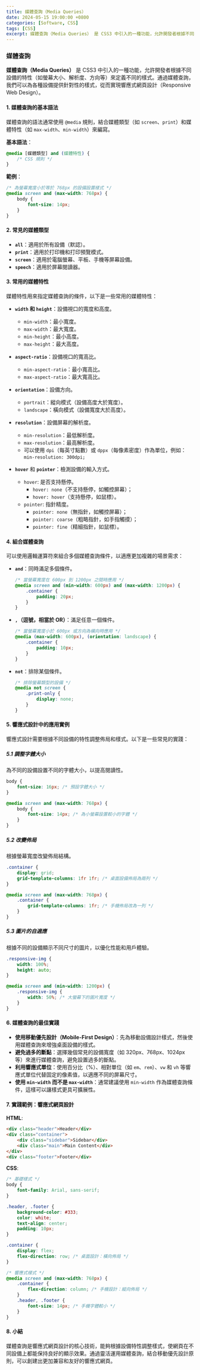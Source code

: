 ```yaml
---
title: 媒體查詢（Media Queries）
date: 2024-05-15 19:00:00 +0800
categories: [Software, CSS]
tags: [CSS] 
excerpt: 媒體查詢（Media Queries） 是 CSS3 中引入的一種功能，允許開發者根據不同設備的特性（如螢幕大小、解析度、方向等）來定義不同的樣式
---
```


### 媒體查詢

**媒體查詢（Media Queries）** 是 CSS3 中引入的一種功能，允許開發者根據不同設備的特性（如螢幕大小、解析度、方向等）來定義不同的樣式。通過媒體查詢，我們可以為各種設備提供針對性的樣式，從而實現響應式網頁設計（Responsive Web Design）。

#### 1. 媒體查詢的基本語法

媒體查詢的語法通常使用 `@media` 規則，結合媒體類型（如 `screen`、`print`）和媒體特性（如 `max-width`、`min-width`）來編寫。

**基本語法**：
```css
@media [媒體類型] and (媒體特性) {
    /* CSS 規則 */
}
```

**範例**：
```css
/* 為螢幕寬度小於等於 768px 的設備設置樣式 */
@media screen and (max-width: 768px) {
    body {
        font-size: 14px;
    }
}
```

#### 2. 常見的媒體類型

- **`all`**：適用於所有設備（默認）。
- **`print`**：適用於打印機和打印預覽模式。
- **`screen`**：適用於電腦螢幕、平板、手機等屏幕設備。
- **`speech`**：適用於屏幕閱讀器。

#### 3. 常用的媒體特性

媒體特性用來指定媒體查詢的條件，以下是一些常用的媒體特性：

- **`width` 和 `height`**：設備視口的寬度和高度。
  - `min-width`：最小寬度。
  - `max-width`：最大寬度。
  - `min-height`：最小高度。
  - `max-height`：最大高度。
  
- **`aspect-ratio`**：設備視口的寬高比。
  - `min-aspect-ratio`：最小寬高比。
  - `max-aspect-ratio`：最大寬高比。

- **`orientation`**：設備方向。
  - `portrait`：縱向模式（設備高度大於寬度）。
  - `landscape`：橫向模式（設備寬度大於高度）。

- **`resolution`**：設備屏幕的解析度。
  - `min-resolution`：最低解析度。
  - `max-resolution`：最高解析度。
  - 可以使用 `dpi`（每英寸點數）或 `dppx`（每像素密度）作為單位，例如：`min-resolution: 300dpi;`

- **`hover`** 和 **`pointer`**：檢測設備的輸入方式。
  - `hover`: 是否支持懸停。
    - `hover: none`（不支持懸停，如觸控屏幕）；
    - `hover: hover`（支持懸停，如鼠標）。
  - `pointer`: 指針精度。
    - `pointer: none`（無指針，如觸控屏幕）；
    - `pointer: coarse`（粗略指針，如手指觸摸）；
    - `pointer: fine`（精細指針，如鼠標）。

#### 4. 組合媒體查詢

可以使用邏輯運算符來組合多個媒體查詢條件，以適應更加複雜的場景需求：

- **`and`**：同時滿足多個條件。
  ```css
  /* 當螢幕寬度在 600px 到 1200px 之間時應用 */
  @media screen and (min-width: 600px) and (max-width: 1200px) {
      .container {
          padding: 20px;
      }
  }
  ```

- **`,`（逗號，相當於 OR）**：滿足任意一個條件。
  ```css
  /* 當螢幕寬度小於 600px 或方向為橫向時應用 */
  @media (max-width: 600px), (orientation: landscape) {
      .container {
          padding: 10px;
      }
  }
  ```

- **`not`**：排除某個條件。
  ```css
  /* 排除螢幕類型的設備 */
  @media not screen {
      .print-only {
          display: none;
      }
  }
  ```

#### 5. 響應式設計中的應用實例

響應式設計需要根據不同設備的特性調整佈局和樣式。以下是一些常見的實踐：

##### 5.1 調整字體大小

為不同的設備設置不同的字體大小，以提高閱讀性。

```css
body {
    font-size: 16px; /* 預設字體大小 */
}

@media screen and (max-width: 768px) {
    body {
        font-size: 14px; /* 為小螢幕設置較小的字體 */
    }
}
```

##### 5.2 改變佈局

根據螢幕寬度改變佈局結構。

```css
.container {
    display: grid;
    grid-template-columns: 1fr 1fr; /* 桌面設備佈局為兩列 */
}

@media screen and (max-width: 768px) {
    .container {
        grid-template-columns: 1fr; /* 手機佈局改為一列 */
    }
}
```

##### 5.3 圖片的自適應

根據不同的設備顯示不同尺寸的圖片，以優化性能和用戶體驗。

```css
.responsive-img {
    width: 100%;
    height: auto;
}

@media screen and (min-width: 1200px) {
    .responsive-img {
        width: 50%; /* 大螢幕下的圖片寬度 */
    }
}
```

#### 6. 媒體查詢的最佳實踐

- **使用移動優先設計（Mobile-First Design）**：先為移動設備設計樣式，然後使用媒體查詢來增強桌面設備的樣式。
- **避免過多的斷點**：選擇幾個常見的設備寬度（如 320px、768px、1024px 等）來進行媒體查詢，避免設置過多的斷點。
- **利用響應式單位**：使用百分比（%）、相對單位（如 `em`、`rem`）、`vw` 和 `vh` 等響應式單位代替固定的像素值，以適應不同的屏幕尺寸。
- **使用 `min-width` 而不是 `max-width`**：通常建議使用 `min-width` 作為媒體查詢條件，這樣可以讓樣式更具可擴展性。

#### 7. 實踐範例：響應式網頁設計

**HTML**:
```html
<div class="header">Header</div>
<div class="container">
    <div class="sidebar">Sidebar</div>
    <div class="main">Main Content</div>
</div>
<div class="footer">Footer</div>
```

**CSS**:
```css
/* 基礎樣式 */
body {
    font-family: Arial, sans-serif;
}

.header, .footer {
    background-color: #333;
    color: white;
    text-align: center;
    padding: 10px;
}

.container {
    display: flex;
    flex-direction: row; /* 桌面設計：橫向佈局 */
}

/* 響應式樣式 */
@media screen and (max-width: 768px) {
    .container {
        flex-direction: column; /* 手機設計：縱向佈局 */
    }
    .header, .footer {
        font-size: 14px; /* 手機字體較小 */
    }
}
```

#### 8. 小結

媒體查詢是響應式網頁設計的核心技術，能夠根據設備特性調整樣式，使網頁在不同設備上都能保持良好的顯示效果。通過靈活運用媒體查詢，結合移動優先設計原則，可以創建出更加兼容和友好的響應式網頁。

